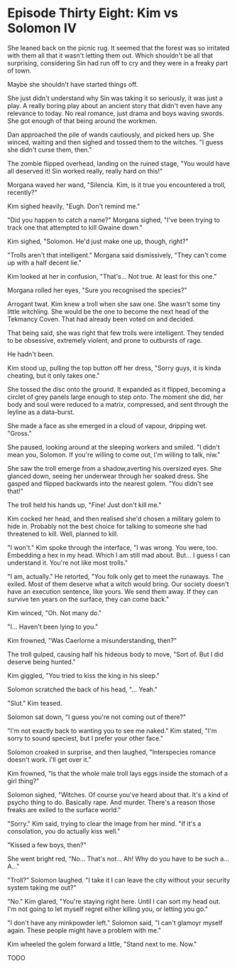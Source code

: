 # Episode Thirty Eight: Kim vs Solomon IV

She leaned back on the picnic rug. It seemed that the forest was so irritated with them all that it wasn't letting them out. Which shouldn't be all that surprising, considering Sin had run off to cry and they were in a freaky part of town.

Maybe she shouldn't have started things off.

She just didn't understand why Sin was taking it so seriously, it was just a play. A really boring play about an ancient story that didn't even have any relevance to today. No real romance, just drama and boys waving swords. She got enough of that being around the workmen.

Dan approached the pile of wands cautiously, and picked hers up. She winced, waiting and then sighed and tossed them to the witches. "I guess she didn't curse them, then."

The zombie flipped overhead, landing on the ruined stage, "You would have all deserved it! Sin worked really, really hard on this!"

Morgana waved her wand, "Silencia. Kim, is it true you encountered a troll, recently?"

Kim sighed heavily, "Eugh. Don't remind me."

"Did you happen to catch a name?" Morgana sighed, "I've been trying to track one that attempted to kill Gwaine down."

Kim sighed, "Solomon. He'd just make one up, though, right?"

"Trolls aren't that intelligent." Morgana said dismissively, "They can't come up with a half decent lie."

Kim looked at her in confusion, "That's... Not true. At least for this one."

Morgana rolled her eyes, "Sure you recognised the species?"

Arrogant twat. Kim knew a troll when she saw one. She wasn't some tiny little witchling. She would be the one to become the next head of the Tekmancy Coven. That had already been voted on and decided.

That being said, she was right that few trolls were intelligent. They tended to be obsessive, extremely violent, and prone to outbursts of rage.

He hadn't been.

Kim stood up, pulling the top button off her dress, "Sorry guys, it is kinda cheating, but it only takes one."

She tossed the disc onto the ground. It expanded as it flipped, becoming a circlet of grey panels large enough to step onto. The moment she did, her body and soul were reduced to a matrix, compressed, and sent through the leyline as a data-burst.

She made a face as she emerged in a cloud of vapour, dripping wet. "Gross."

She paused, looking around at the sleeping workers and smiled. "I didn't mean you, Solomon. If you're willing to come out, I'm willing to talk, niw."

She saw the troll emerge from a shadow,averting his oversized eyes. She glanced down, seeing her underwear through her soaked dress. She gasped and flipped backwards into the nearest golem. "You didn't see that!"

The troll held his hands up, "Fine! Just don't kill me."

Kim cocked her head, and then realised she'd chosen a military golem to hide in. Probably not the best choice for talking to someone she had threatened to kill. Well, planned to kill.

"I won't." Kim spoke through the interface, "I was wrong. You were, too. Embedding a hex in my head. Which I am still mad about. But... I guess I can understand it. You're not like most trolls."

"I am, actually." He retorted, "You folk only get to meet the runaways. The exiled. Most of them deserve what a witch would bring. Our society doesn't have an execution sentence, like yours. We send them away. If they can survive ten years on the surface, they can come back."

Kim winced, "Oh. Not many do."

"I... Haven't been lying to you."

Kim frowned, "Was Caerlorne a misunderstanding, then?"

The troll gulped, causing half his hideous body to move, "Sort of. But I did deserve being hunted."

Kim giggled, "You tried to kiss the king in his sleep."

Solomon scratched the back of his head, "... Yeah."

"Slut." Kim teased.

Solomon sat down, "I guess you're not coming out of there?"

"I'm not exactly back to wanting you to see me naked." Kim stated, "I'm sorry to sound speciest, but I prefer your other face."

Solomon croaked in surprise, and then laughed, "Interspecies romance doesn't work. I'll get over it."

Kim frowned, "Is that the whole male troll lays eggs inside the stomach of a girl thing?"

Solomon sighed, "Witches. Of course you've heard about that. It's a kind of psycho thing to do. Basically rape. And murder. There's a reason those freaks are exiled to the surface world."

"Sorry." Kim said, trying to clear the image from her mind. "If it's a consolation, you do actually kiss well."

"Kissed a few boys, then?"

She went bright red, "No... That's not... Ah! Why do you have to be such a... A..."

"Troll?" Solomon laughed. "I take it I can leave the city without your security system taking me out?"

"No." Kim glared, "You're staying right here. Until I can sort my head out. I'm not going to let myself regret either killing you, or letting you go."

"I don't have any minkpowder left." Solomon said, "I can't glamoyr myself again. These people might have a problem with me."

Kim wheeled the golem forward a little, "Stand next to me. Now."



TODO
